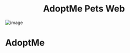 **<h1 align='center'>AdoptMe Pets Web</h1>**
![image](https://github.com/hiofadlikaakbar/AdoptMe/assets/89866871/f26e9dcc-eb05-4bae-a231-cb43130b5b3d)
# AdoptMe
